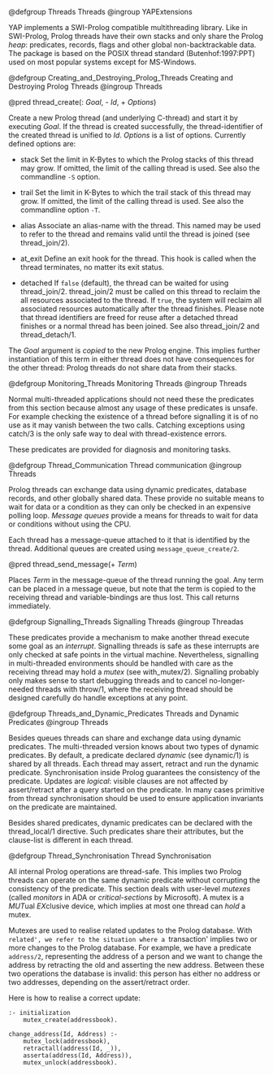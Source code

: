
 @defgroup Threads Threads
@ingroup YAPExtensions


YAP implements a SWI-Prolog compatible multithreading
library. Like in SWI-Prolog, Prolog threads have their own stacks and
only share the Prolog <em>heap</em>: predicates, records, flags and other
global non-backtrackable data.  The package is based on the POSIX thread
standard (Butenhof:1997:PPT) used on most popular systems except
for MS-Windows.


 


 @defgroup Creating_and_Destroying_Prolog_Threads Creating and Destroying Prolog Threads
@ingroup Threads




 @pred thread_create(: _Goal_, - _Id_, + _Options_)


Create a new Prolog thread (and underlying C-thread) and start it
by executing  _Goal_.  If the thread is created successfully, the
thread-identifier of the created thread is unified to  _Id_.
 _Options_ is a list of options.  Currently defined options are:

+ stack
Set the limit in K-Bytes to which the Prolog stacks of
this thread may grow.  If omitted, the limit of the calling thread is
used.  See also the  commandline `-S` option.

+ trail
Set the limit in K-Bytes to which the trail stack of this thread may
grow.  If omitted, the limit of the calling thread is used. See also the
commandline option `-T`.

+ alias
Associate an alias-name with the thread.  This named may be used to
refer to the thread and remains valid until the thread is joined
(see thread_join/2).

+ at_exit
Define an exit hook for the thread.  This hook is called when the thread
terminates, no matter its exit status.

+ detached
If `false` (default), the thread can be waited for using
thread_join/2. thread_join/2 must be called on this thread
to reclaim the all resources associated to the thread. If `true`,
the system will reclaim all associated resources automatically after the
thread finishes. Please note that thread identifiers are freed for reuse
after a detached thread finishes or a normal thread has been joined.
See also thread_join/2 and thread_detach/1.


The  _Goal_ argument is <em>copied</em> to the new Prolog engine.
This implies further instantiation of this term in either thread does
not have consequences for the other thread: Prolog threads do not share
data from their stacks.

 



 @defgroup Monitoring_Threads Monitoring Threads
@ingroup Threads


Normal multi-threaded applications should not need these the predicates
from this section because almost any usage of these predicates is
unsafe. For example checking the existence of a thread before signalling
it is of no use as it may vanish between the two calls. Catching
exceptions using catch/3 is the only safe way to deal with
thread-existence errors.

These predicates are provided for diagnosis and monitoring tasks.

 



 @defgroup Thread_Communication Thread communication
@ingroup Threads


Prolog threads can exchange data using dynamic predicates, database
records, and other globally shared data. These provide no suitable means
to wait for data or a condition as they can only be checked in an
expensive polling loop. <em>Message queues</em> provide a means for
threads to wait for data or conditions without using the CPU.

Each thread has a message-queue attached to it that is identified
by the thread. Additional queues are created using
`message_queue_create/2`.



 @pred thread_send_message(+ _Term_) 


Places  _Term_ in the message-queue of the thread running the goal. 
Any term can be placed in a message queue, but note that the term is 
copied to the receiving thread and variable-bindings are thus lost. 
This call returns immediately.

 



 @defgroup Signalling_Threads Signalling Threads
@ingroup Threadas


These predicates provide a mechanism to make another thread execute some
goal as an <em>interrupt</em>.  Signalling threads is safe as these
interrupts are only checked at safe points in the virtual machine.
Nevertheless, signalling in multi-threaded environments should be
handled with care as the receiving thread may hold a <em>mutex</em>
(see with_mutex/2).  Signalling probably only makes sense to start
debugging threads and to cancel no-longer-needed threads with throw/1,
where the receiving thread should be designed carefully do handle
exceptions at any point.

 



 @defgroup Threads_and_Dynamic_Predicates Threads and Dynamic Predicates
@ingroup Threads


Besides queues threads can share and exchange data using dynamic
predicates. The multi-threaded version knows about two types of
dynamic predicates. By default, a predicate declared <em>dynamic</em>
(see dynamic/1) is shared by all threads. Each thread may
assert, retract and run the dynamic predicate. Synchronisation inside
Prolog guarantees the consistency of the predicate. Updates are
<em>logical</em>: visible clauses are not affected by assert/retract
after a query started on the predicate. In many cases primitive from
thread synchronisation should be used to ensure application invariants on
the predicate are maintained.

Besides shared predicates, dynamic predicates can be declared with the
thread_local/1 directive. Such predicates share their
attributes, but the clause-list is different in each thread.

 



@defgroup Thread_Synchronisation Thread Synchronisation

All
 internal Prolog operations are thread-safe. This implies two Prolog
threads can operate on the same dynamic predicate without corrupting the
consistency of the predicate. This section deals with user-level
<em>mutexes</em> (called <em>monitors</em> in ADA or
<em>critical-sections</em> by Microsoft).  A mutex is a
<em>MUT</em>ual <em>EX</em>clusive device, which implies at most one thread
can <em>hold</em> a mutex.

Mutexes are used to realise related updates to the Prolog database.
With `related', we refer to the situation where a `transaction' implies
two or more changes to the Prolog database.  For example, we have a
predicate `address/2`, representing the address of a person and we want
to change the address by retracting the old and asserting the new
address.  Between these two operations the database is invalid: this
person has either no address or two addresses, depending on the
assert/retract order.

Here is how to realise a correct update:

~~~~~
:- initialization
    mutex_create(addressbook).

change_address(Id, Address) :-
    mutex_lock(addressbook),
    retractall(address(Id, _)),
    asserta(address(Id, Address)),
    mutex_unlock(addressbook).
~~~~~

 

